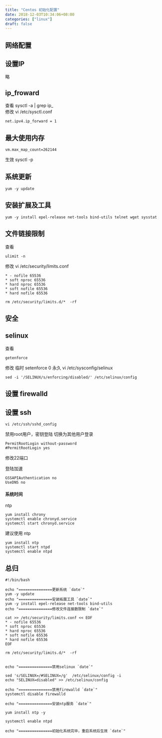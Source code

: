 ```yaml
---
title: "Centos 初始化配置"
date: 2018-12-03T10:34:06+08:00
categories: ["linux"]
draft: false
---
```


## 网络配置 

## 设置IP 

 略

## ip_froward  

查看 sysctl -a | grep ip_    
修改 vi /etc/sysctl.conf   
```
net.ipv4.ip_forward = 1
```

## 最大使用内存
```
vm.max_map_count=262144
```
生效 sysctl -p

## 系统更新

```
yum -y update
```

## 安装扩展及工具

```
yum -y install epel-release net-tools bind-utils telnet wget sysstat 
```

## 文件链接限制

查看 

```
ulimit -n
```

修改 
vi /etc/security/limits.conf  
```
* - nofile 65536
* soft nproc 65536
* hard nproc 65536
* soft nofile 65536
* hard nofile 65536
```
```
rm /etc/security/limits.d/*  -rf
```

## 安全

## selinux

查看 

```
getenforce
```
    
修改 临时 setenforce 0 
永久 vi /etc/sysconfig/selinux

```
sed -i '/SELINUX/s/enforcing/disabled/' /etc/selinux/config
```

## 设置 firewalld

## 设置 ssh 

```
vi /etc/ssh/sshd_config
```

禁用root用户，密钥登陆 切换为其他用户登录

```
PermitRootLogin without-password
#PermitRootLogin yes
```

修改22端口

登陆加速 
```
GSSAPIAuthentication no
UseDNS no
```
#### 系统时间

ntp

```
yum install chrony
systemctl enable chronyd.service
systemctl start chronyd.service
``` 

建议使用  ntp

```
yum install ntp
systemctl start ntpd
systemctl enable ntpd
```

## 总归

```
#!/bin/bash

echo "===============更新系统 `date`"          
yum -y update
echo "===============安装拓展工具 `date`" 
yum -y install epel-release net-tools bind-utils
echo "===============修改文件连接数限制 `date`" 

cat >> /etc/security/limits.conf << EOF
* - nofile 65536
* soft nproc 65536
* hard nproc 65536
* soft nofile 65536
* hard nofile 65536
EOF

rm /etc/security/limits.d/*  -rf


echo "===============禁用selinux `date`" 

sed 's/SELINUX=/#SELINUX=/g'  /etc/selinux/config -i
echo "SELINUX=disabled" >> /etc/selinux/config

echo "===============禁用firewalld `date`"
systemctl disable firewalld

echo "===============安装ntp服务 `date`"

yum install ntp -y

systemctl enable ntpd 

echo "===============初始化系统完毕，重启系统后生效 `date`"
```
